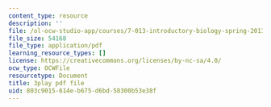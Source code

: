```yaml
---
content_type: resource
description: ''
file: /ol-ocw-studio-app/courses/7-013-introductory-biology-spring-2013/803c9015614eb675d6bd58300b53e38f_62FdhX-zS2Y.pdf
file_size: 54168
file_type: application/pdf
learning_resource_types: []
license: https://creativecommons.org/licenses/by-nc-sa/4.0/
ocw_type: OCWFile
resourcetype: Document
title: 3play pdf file
uid: 803c9015-614e-b675-d6bd-58300b53e38f
---
```

